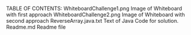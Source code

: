 TABLE OF CONTENTS:
    WhiteboardChallenge1.png    Image of Whiteboard with first approach
    WhiteboardChallenge2.png    Image of Whiteboard with second approach
    ReverseArray.java.txt       Text of Java Code for solution.
    Readme.md                   Readme file